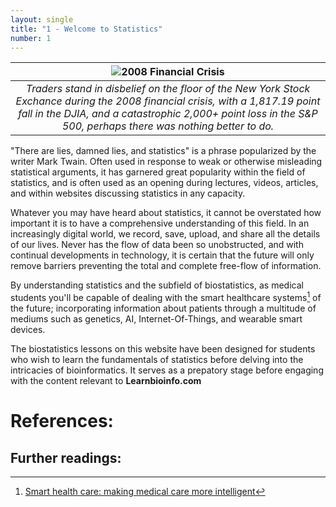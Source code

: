 ```yaml
---
layout: single
title: "1 - Welcome to Statistics"
number: 1
---
```


| ![2008 Financial Crisis](http://media.wbur.org/wp/2018/09/AP_081006010797-1000x666.jpg "Traders are shocked on the floor of the New York Stock Exchange") |
| :--: |
| *Traders stand in disbelief on the floor of the New York Stock Exchance during the 2008 financial crisis, with a 1,817.19 point fall in the DJIA, and a catastrophic 2,000+ point loss in the S&P 500, perhaps there was nothing better to do.* |

"There are lies, damned lies, and statistics" is a phrase popularized by the writer Mark Twain. Often used in response to weak or otherwise misleading statistical arguments, it has garnered great popularity within the field of statistics, and is often used as an opening during lectures, videos, articles, and within websites discussing statistics in any capacity.

Whatever you may have heard about statistics, it cannot be overstated how important it is to have a comprehensive understanding of this field. In an increasingly digital world, we record, save, upload, and share all the details of our lives. Never has the flow of data been so unobstructed, and with continual developments in technology, it is certain that the future will only remove barriers preventing the total and complete free-flow of information.

By understanding statistics and the subfield of biostatistics, as medical students you'll be capable of dealing with the smart healthcare systems[^1] of the future; incorporating information about patients through a multitude of mediums such as genetics, AI, Internet-Of-Things, and wearable smart devices.

The biostatistics lessons on this website have been designed for students who wish to learn the fundamentals of statistics before delving into the intricacies of bioinformatics. It serves as a prepatory stage before engaging with the content relevant to **Learnbioinfo.com**

# References:
[^1]: [Smart health care: making medical care more intelligent](https://doi.org/10.1016/j.glohj.2019.07.001)
## Further readings: